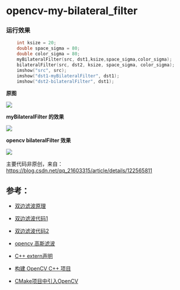 # opencv-my-bilateral_filter

### 运行效果

```c++
	int ksize = 20;
	double space_sigma = 80;
	double color_sigma = 80;
	myBilateralFilter(src, dst1,ksize,space_sigma,color_sigma);
	bilateralFilter(src, dst2, ksize, space_sigma, color_sigma);
	imshow("src", src);
	imshow("dst1-myBilateralFilter", dst1);
	imshow("dst2-bilateralFilter", dst1);
```



**原图**

![](https://qyzhizi.cn/img/202302011649535.png)

**myBilateralFilter 的效果**

![](https://qyzhizi.cn/img/202302011643006.png)

**opencv bilateralFilter 效果**

![](https://qyzhizi.cn/img/202302011646018.png)

主要代码非原创，来自：https://blog.csdn.net/qq_21603315/article/details/122565811

## 参考：

- [双边滤波原理](https://zhuanlan.zhihu.com/p/127023952)

- [双边滤波代码1](https://www.cnblogs.com/wangguchangqing/p/6416401.html)
- [双边滤波代码2](https://blog.csdn.net/qq_21603315/article/details/122565811)
- [opencv 高斯滤波](https://docs.opencv.org/4.x/dc/dd3/tutorial_gausian_median_blur_bilateral_filter.html)
- [C++ extern声明](https://blog.csdn.net/HayPinF/article/details/113942824)
- [构建 OpenCV C++ 项目](https://zhuanlan.zhihu.com/p/349137661)
- [CMake项目中引入OpenCV](https://blog.csdn.net/u013238941/article/details/118527040)

 

